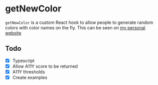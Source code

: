 # getNewColor

`getNewColor` is a custom React hook to allow people to generate random colors with color names on the fly.
This can be seen on [my personal website](https://steoneill.dev)

## Todo

- [x] Typescript
- [x] Allow A11Y score to be returned
- [x] A11Y thresholds
- [x] Create examples
